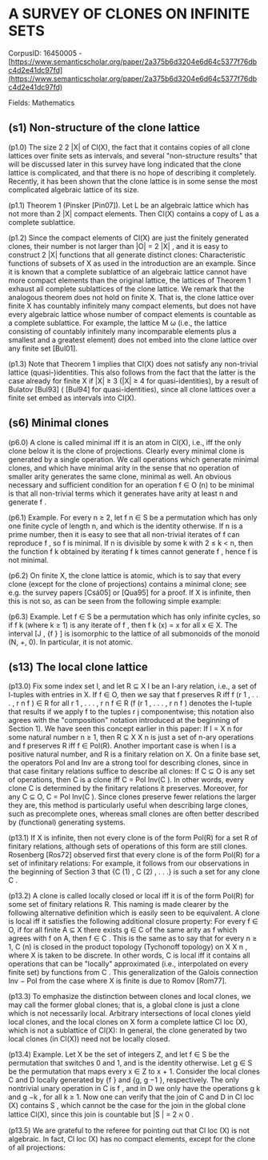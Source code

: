 # A SURVEY OF CLONES ON INFINITE SETS

CorpusID: 16450005 - [https://www.semanticscholar.org/paper/2a375b6d3204e6d64c5377f76dbc4d2e41dc97fd](https://www.semanticscholar.org/paper/2a375b6d3204e6d64c5377f76dbc4d2e41dc97fd)

Fields: Mathematics

## (s1) Non-structure of the clone lattice
(p1.0) The size 2 2 |X| of Cl(X), the fact that it contains copies of all clone lattices over finite sets as intervals, and several "non-structure results" that will be discussed later in this survey have long indicated that the clone lattice is complicated, and that there is no hope of describing it completely. Recently, it has been shown that the clone lattice is in some sense the most complicated algebraic lattice of its size.

(p1.1) Theorem 1 (Pinsker [Pin07]). Let L be an algebraic lattice which has not more than 2 |X| compact elements. Then Cl(X) contains a copy of L as a complete sublattice.

(p1.2) Since the compact elements of Cl(X) are just the finitely generated clones, their number is not larger than |O| = 2 |X| , and it is easy to construct 2 |X| functions that all generate distinct clones: Characteristic functions of subsets of X as used in the introduction are an example. Since it is known that a complete sublattice of an algebraic lattice cannot have more compact elements than the original lattice, the lattices of Theorem 1 exhaust all complete sublattices of the clone lattice. We remark that the analogous theorem does not hold on finite X. That is, the clone lattice over finite X has countably infinitely many compact elements, but does not have every algebraic lattice whose number of compact elements is countable as a complete sublattice. For example, the lattice M ω (i.e., the lattice consisting of countably infinitely many incomparable elements plus a smallest and a greatest element) does not embed into the clone lattice over any finite set [Bul01].

(p1.3) Note that Theorem 1 implies that Cl(X) does not satisfy any non-trivial lattice (quasi-)identities. This also follows from the fact that the latter is the case already for finite X if |X| ≥ 3 (|X| ≥ 4 for quasi-identities), by a result of Bulatov [Bul93] ( [Bul94] for quasi-identities), since all clone lattices over a finite set embed as intervals into Cl(X).
## (s6) Minimal clones
(p6.0) A clone is called minimal iff it is an atom in Cl(X), i.e., iff the only clone below it is the clone of projections. Clearly every minimal clone is generated by a single operation. We call operations which generate minimal clones, and which have minimal arity in the sense that no operation of smaller arity generates the same clone, minimal as well. An obvious necessary and sufficient condition for an operation f ∈ O (n) to be minimal is that all non-trivial terms which it generates have arity at least n and generate f .

(p6.1) Example. For every n ≥ 2, let f n ∈ S be a permutation which has only one finite cycle of length n, and which is the identity otherwise. If n is a prime number, then it is easy to see that all non-trivial iterates of f can reproduce f , so f is minimal. If n is divisible by some k with 2 ≤ k < n, then the function f k obtained by iterating f k times cannot generate f , hence f is not minimal.

(p6.2) On finite X, the clone lattice is atomic, which is to say that every clone (except for the clone of projections) contains a minimal clone; see e.g. the survey papers [Csá05] or [Qua95] for a proof. If X is infinite, then this is not so, as can be seen from the following simple example:

(p6.3) Example. Let f ∈ S be a permutation which has only infinite cycles, so if f k (where k ≥ 1) is any iterate of f , then f k (x) = x for all x ∈ X. The interval [J , {f } ] is isomorphic to the lattice of all submonoids of the monoid (N, +, 0). In particular, it is not atomic.
## (s13) The local clone lattice
(p13.0) Fix some index set I, and let R ⊆ X I be an I-ary relation, i.e., a set of I-tuples with entries in X. If f ∈ O, then we say that f preserves R iff f (r 1 , . . . , r n f ) ∈ R for all r 1 , . . . , r n f ∈ R (f (r 1 , . . . , r n f ) denotes the I-tuple that results if we apply f to the tuples r j componentwise; this notation also agrees with the "composition" notation introduced at the beginning of Section 1). We have seen this concept earlier in this paper: If I = X n for some natural number n ≥ 1, then R ⊆ X X n is just a set of n-ary operations and f preserves R iff f ∈ Pol(R). Another important case is when I is a positive natural number, and R is a finitary relation on X. On a finite base set, the operators Pol and Inv are a strong tool for describing clones, since in that case finitary relations suffice to describe all clones: If C ⊆ O is any set of operations, then C is a clone iff C = Pol Inv(C ). In other words, every clone C is determined by the finitary relations it preserves. Moreover, for any C ⊆ O, C = Pol Inv(C ). Since clones preserve fewer relations the larger they are, this method is particularly useful when describing large clones, such as precomplete ones, whereas small clones are often better described by (functional) generating systems.

(p13.1) If X is infinite, then not every clone is of the form Pol(R) for a set R of finitary relations, although sets of operations of this form are still clones. Rosenberg [Ros72] observed first that every clone is of the form Pol(R) for a set of infinitary relations: For example, it follows from our observations in the beginning of Section 3 that {C (1) , C (2) , . . .} is such a set for any clone C .

(p13.2) A clone is called locally closed or local iff it is of the form Pol(R) for some set of finitary relations R. This naming is made clearer by the following alternative definition which is easily seen to be equivalent. A clone is local iff it satisfies the following additional closure property: For every f ∈ O, if for all finite A ⊆ X there exists g ∈ C of the same arity as f which agrees with f on A, then f ∈ C . This is the same as to say that for every n ≥ 1, C (n) is closed in the product topology (Tychonoff topology) on X X n , where X is taken to be discrete. In other words, C is local iff it contains all operations that can be "locally" approximated (i.e., interpolated on every finite set) by functions from C . This generalization of the Galois connection Inv − Pol from the case where X is finite is due to Romov [Rom77].

(p13.3) To emphasize the distinction between clones and local clones, we may call the former global clones; that is, a global clone is just a clone which is not necessarily local. Arbitrary intersections of local clones yield local clones, and the local clones on X form a complete lattice Cl loc (X), which is not a sublattice of Cl(X): In general, the clone generated by two local clones (in Cl(X)) need not be locally closed.

(p13.4) Example. Let X be the set of integers Z, and let f ∈ S be the permutation that switches 0 and 1, and is the identity otherwise. Let g ∈ S be the permutation that maps every x ∈ Z to x + 1. Consider the local clones C and D locally generated by {f } and {g, g −1 }, respectively. The only nontrivial unary operation in C is f , and in D we only have the operations g k and g −k , for all k ≥ 1. Now one can verify that the join of C and D in Cl loc (X) contains S , which cannot be the case for the join in the global clone lattice Cl(X), since this join is countable but |S | = 2 ℵ 0 .

(p13.5) We are grateful to the referee for pointing out that Cl loc (X) is not algebraic. In fact, Cl loc (X) has no compact elements, except for the clone of all projections:
